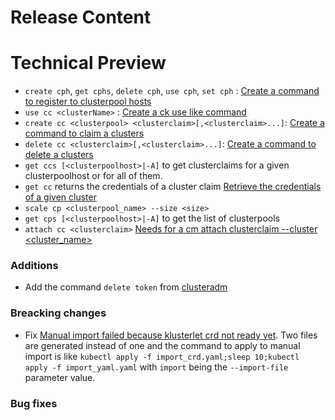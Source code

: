 [comment]: # ( Copyright Contributors to the Open Cluster Management project )
# Release Content

# Technical Preview
- `create cph`, `get cphs`, `delete cph`, `use cph`, `set cph` : [Create a command to register to clusterpool hosts](https://github.com/open-cluster-management/cm-cli/issues/43)
- `use cc <clusterName>` : [Create a ck use like command](https://github.com/open-cluster-management/cm-cli/issues/32)
- `create cc <clusterpool> <clusterclaim>[,<clusterclaim>...]`: [Create a command to claim a clusters](https://github.com/open-cluster-management/cm-cli/issues/33)
- `delete cc <clusterclaim>[,<clusterclaim>...]`: [Create a command to delete a clusters](https://github.com/open-cluster-management/cm-cli/issues/34)
- `get ccs [<clusterpoolhost>|-A]` to get clusterclaims for a given clusterpoolhost or for all of them.
- `get cc` returns the credentials of a cluster claim [Retrieve the credentials of a given cluster](https://github.com/open-cluster-management/cm-cli/issues/39)
- `scale cp <clusterpool_name> --size <size>`
- `get cps [<clusterpoolhost>|-A]` to get the list of clusterpools
- `attach cc <clusterclaim>` [Needs for a cm attach clusterclaim --cluster <cluster_name>](https://github.com/open-cluster-management/cm-cli/issues/51)
### Additions
- Add the command `delete token` from [clusteradm](https://github.com/open-cluster-management-io/clusteradm)
### Breacking changes
- Fix [Manual import failed because klusterlet crd not ready yet](https://github.com/open-cluster-management/cm-cli/issues/30). 
Two files are generated instead of one and the command to apply to manual import is like `kubectl apply -f import_crd.yaml;sleep 10;kubectl apply -f import_yaml.yaml`
with `import` being the `--import-file` parameter value.

### Bug fixes


